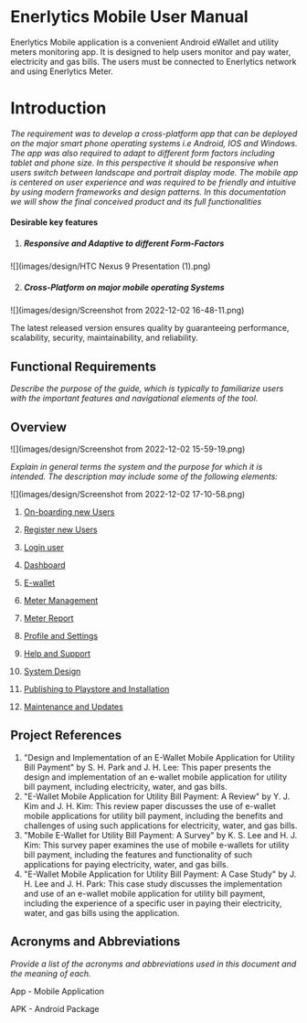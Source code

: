 # Enerlytics Mobile User Manual

Enerlytics Mobile application is a convenient Android eWallet and utility meters monitoring app. It is designed to help users monitor and pay water, electricity and gas bills. The users must be connected to Enerlytics network and using Enerlytics Meter. 

# 	Introduction

*The requirement was to develop a cross-platform app that can be deployed on the major smart phone operating systems i.e Android, IOS and Windows. The app was also required to adapt to different form factors including tablet and phone size. In this perspective it should be responsive when users switch between landscape and portrait display mode. The mobile app is centered on user experience and was required to be friendly and intuitive by using modern frameworks and design patterns. In this documentation we will show the final conceived product and its full functionalities* 

#### Desirable key features

1. ##### Responsive and Adaptive to different Form-Factors

![](images/design/HTC Nexus 9 Presentation (1).png)

2. ##### Cross-Platform on major mobile operating Systems

![](images/design/Screenshot from 2022-12-02 16-48-11.png)

The latest released version ensures quality by guaranteeing performance, scalability, security, maintainability, and reliability. 

## 			Functional Requirements

*Describe the purpose of the guide, which is typically to familiarize users with the important features and navigational elements of the tool.*

## 		Overview  	

![](images/design/Screenshot from 2022-12-02 15-59-19.png)

*Explain in general terms the system and the purpose for which it is intended.  The description may include some of the following elements:* 

![](images/design/Screenshot from 2022-12-02 17-10-58.png)





1. [On-boarding new Users](onboarding.md)

2. [Register new Users](register.md)
3. [Login user](login.md)
4. [Dashboard](dashboard.md)
5. [E-wallet](ewallet.md)
6. [Meter Management](meters_management.md)
7. [Meter Report](meter_report.md)
8. [Profile and Settings](profile_settings.md)
9. [Help and Support](help_support.md)
10. [System Design](system_design.md)
11. [Publishing to Playstore and Installation](installation.md)
12. [Maintenance and Updates](maintenace_updates.md)



## 		Project References

1. "Design and Implementation of an E-Wallet Mobile Application for Utility Bill Payment" by S. H. Park and J. H. Lee: This paper presents the design and implementation of an e-wallet mobile application for utility bill payment, including electricity, water, and gas bills.
2. "E-Wallet Mobile Application for Utility Bill Payment: A Review" by Y. J. Kim and J. H. Kim: This review paper discusses the use of e-wallet mobile applications for utility bill payment, including the benefits and challenges of using such applications for electricity, water, and gas bills.
3. "Mobile E-Wallet for Utility Bill Payment: A Survey" by K. S. Lee and H. J. Kim: This survey paper examines the use of mobile e-wallets for utility bill payment, including the features and functionality of such applications for paying electricity, water, and gas bills.
4. "E-Wallet Mobile Application for Utility Bill Payment: A Case Study" by J. H. Lee and J. H. Park: This case study discusses the implementation and use of an e-wallet mobile application for utility bill payment, including the experience of a specific user in paying their electricity, water, and gas bills using the application.

## 		Acronyms and Abbreviations

*Provide a list of the acronyms and abbreviations used in this document and the meaning of each.*

App - Mobile Application

APK - Android Package

